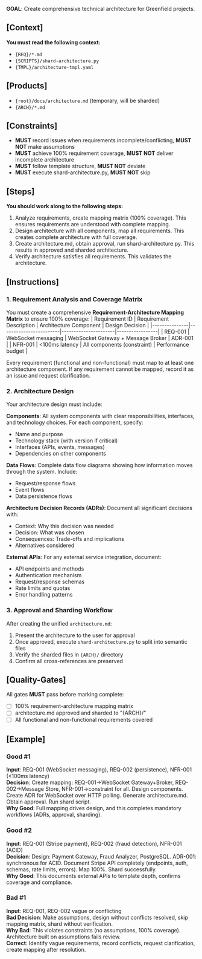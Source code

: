 **GOAL**: Create comprehensive technical architecture for Greenfield projects.

## [Context]
**You must read the following context:**
- `{REQ}/*.md`
- `{SCRIPTS}/shard-architecture.py`
- `{TMPL}/architecture-tmpl.yaml`

## [Products]
- `{root}/docs/architecture.md` (temporary, will be sharded)
- `{ARCH}/*.md`

## [Constraints]
- **MUST** record issues when requirements incomplete/conflicting, **MUST NOT** make assumptions
- **MUST** achieve 100% requirement coverage, **MUST NOT** deliver incomplete architecture
- **MUST** follow template structure, **MUST NOT** deviate
- **MUST** execute shard-architecture.py, **MUST NOT** skip

## [Steps]
**You should work along to the following steps:**
1. Analyze requirements, create mapping matrix (100% coverage). This ensures requirements are understood with complete mapping.
2. Design architecture with all components, map all requirements. This creates complete architecture with full coverage.
3. Create architecture.md, obtain approval, run shard-architecture.py. This results in approved and sharded architecture.
4. Verify architecture satisfies all requirements. This validates the architecture.

## [Instructions]

### 1. Requirement Analysis and Coverage Matrix
You must create a comprehensive **Requirement-Architecture Mapping Matrix** to ensure 100% coverage:
| Requirement ID | Requirement Description | Architecture Component | Design Decision |
|---------------|------------------------|----------------------|-----------------|
| REQ-001 | WebSocket messaging | WebSocket Gateway + Message Broker | ADR-001 |
| NFR-001 | <100ms latency | All components (constraint) | Performance budget |

Every requirement (functional and non-functional) must map to at least one architecture component. If any requirement cannot be mapped, record it as an issue and request clarification.

### 2. Architecture Design
Your architecture design must include:

**Components**: All system components with clear responsibilities, interfaces, and technology choices. For each component, specify:
- Name and purpose
- Technology stack (with version if critical)
- Interfaces (APIs, events, messages)
- Dependencies on other components

**Data Flows**: Complete data flow diagrams showing how information moves through the system. Include:
- Request/response flows
- Event flows
- Data persistence flows

**Architecture Decision Records (ADRs)**: Document all significant decisions with:
- Context: Why this decision was needed
- Decision: What was chosen
- Consequences: Trade-offs and implications
- Alternatives considered

**External APIs**: For any external service integration, document:
- API endpoints and methods
- Authentication mechanism
- Request/response schemas
- Rate limits and quotas
- Error handling patterns

### 3. Approval and Sharding Workflow
After creating the unified `architecture.md`:
1. Present the architecture to the user for approval
2. Once approved, execute `shard-architecture.py` to split into semantic files
3. Verify the sharded files in `{ARCH}/` directory
4. Confirm all cross-references are preserved

## [Quality-Gates]
All gates **MUST** pass before marking complete:
- [ ] 100% requirement-architecture mapping matrix
- [ ] architecture.md approved and sharded to "{ARCH}/"
- [ ] All functional and non-functional requirements covered

## [Example]

### Good #1
**Input**: REQ-001 (WebSocket messaging), REQ-002 (persistence), NFR-001 (<100ms latency)  
**Decision**: Create mapping: REQ-001→WebSocket Gateway+Broker, REQ-002→Message Store, NFR-001→constraint for all. Design components. Create ADR for WebSocket over HTTP polling. Generate architecture.md. Obtain approval. Run shard script.  
**Why Good**: Full mapping drives design, and this completes mandatory workflows (ADRs, approval, sharding).

### Good #2
**Input**: REQ-001 (Stripe payment), REQ-002 (fraud detection), NFR-001 (ACID)  
**Decision**: Design: Payment Gateway, Fraud Analyzer, PostgreSQL. ADR-001: synchronous for ACID. Document Stripe API completely (endpoints, auth, schemas, rate limits, errors). Map 100%. Shard successfully.  
**Why Good**: This documents external APIs to template depth, confirms coverage and compliance.

### Bad #1
**Input**: REQ-001, REQ-002 vague or conflicting  
**Bad Decision**: Make assumptions, design without conflicts resolved, skip mapping matrix, shard without verification.  
**Why Bad**: This violates constraints (no assumptions, 100% coverage). Architecture built on assumptions fails review.  
**Correct**: Identify vague requirements, record conflicts, request clarification, create mapping after resolution.
